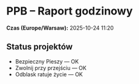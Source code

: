# PPB – Raport godzinowy
**Czas (Europe/Warsaw):** 2025-10-24 11:20

## Status projektów
- Bezpieczny Pieszy — OK
- Zwolnij przy przejściu — OK
- Odblask ratuje życie — OK


